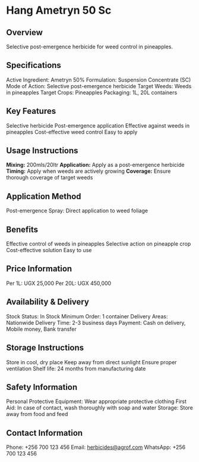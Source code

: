 # Hang Ametryn 50 Sc

## Overview
Selective post-emergence herbicide for weed control in pineapples.

## Specifications
Active Ingredient: Ametryn 50%
Formulation: Suspension Concentrate (SC)
Mode of Action: Selective post-emergence herbicide
Target Weeds: Weeds in pineapples
Target Crops: Pineapples
Packaging: 1L, 20L containers

## Key Features
Selective herbicide
Post-emergence application
Effective against weeds in pineapples
Cost-effective weed control
Easy to apply

## Usage Instructions
**Mixing:** 200mls/20ltr
**Application:** Apply as a post-emergence herbicide
**Timing:** Apply when weeds are actively growing
**Coverage:** Ensure thorough coverage of target weeds

## Application Method
Post-emergence Spray: Direct application to weed foliage

## Benefits
Effective control of weeds in pineapples
Selective action on pineapple crop
Cost-effective solution
Easy to use

## Price Information
Per 1L: UGX 25,000
Per 20L: UGX 450,000

## Availability & Delivery
Stock Status: In Stock
Minimum Order: 1 container
Delivery Areas: Nationwide
Delivery Time: 2-3 business days
Payment: Cash on delivery, Mobile money, Bank transfer

## Storage Instructions
Store in cool, dry place
Keep away from direct sunlight
Ensure proper ventilation
Shelf life: 24 months from manufacturing date

## Safety Information
Personal Protective Equipment: Wear appropriate protective clothing
First Aid: In case of contact, wash thoroughly with soap and water
Storage: Store away from food and feed

## Contact Information
Phone: +256 700 123 456
Email: herbicides@agrof.com
WhatsApp: +256 700 123 456

